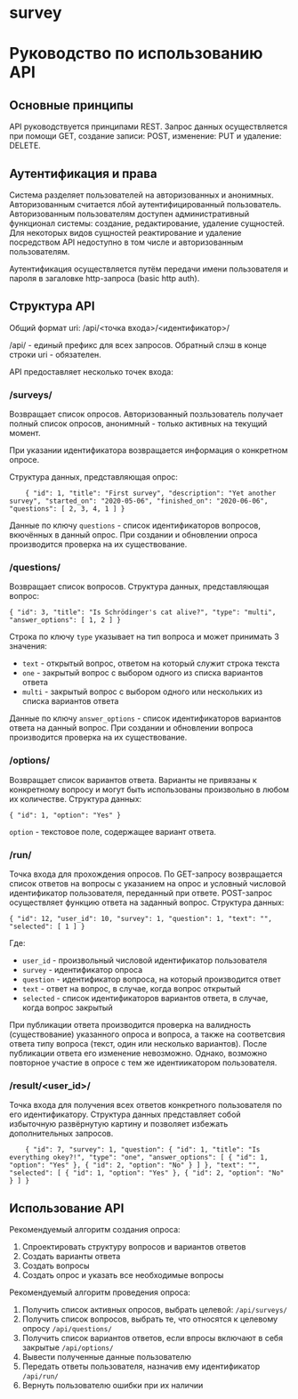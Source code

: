 # survey
# Руководство по использованию API

## Основные принципы

API руководствуется принципами REST. Запрос данных осуществляется при помощи GET, создание записи: POST, изменение: PUT и удаление:  DELETE.

## Аутентификация и права
Система разделяет пользователей на авторизованных и анонимных. Авторизованным считается лбой аутентифицированный пользователь.
Авторизованным пользователям доступен административный функционал системы: создание, редактирование, удаление сущностей.
Для некоторых видов сущностей реактирование и удаление посредством API недоступно в том числе и авторизованным пользователям.

Аутентификация осуществляется путём передачи имени пользователя и пароля в загаловке http-запроса (basic http auth).

## Структура API

Общий формат uri: /api/<точка входа>/<идентификатор>/

/api/ - единый префикс для всех запросов. Обратный слэш в конце строки uri - обязателен.

 API предоставляет несколько точек входа:
 ### /surveys/
Возвращает список опросов. Авторизованный позльзователь получает полный список опросов, анонимный - только активных на текущий момент.

При указании идентификатора возвращается информация о конкретном опросе.

Структура данных, представляющая опрос:
 
 `    {
          "id": 1,
          "title": "First survey",
          "description": "Yet another survey",
          "started_on": "2020-05-06",
          "finished_on": "2020-06-06",
          "questions": [
              2,
              3,
              4,
              1
          ]
      }`
      
Данные по ключу `questions` - список идентификаторов вопросов, вкючённых в данный опрос.
При создании и обновлении опроса производится проверка на их существование.

 ### /questions/
 Возвращает список вопросов.
 Структура данных, представляющая вопрос:
 
 `{
          "id": 3,
          "title": "Is Schrödinger's cat alive?",
          "type": "multi",
          "answer_options": [
              1,
              2
          ]
      }`
 
Строка по ключу `type` указывает на тип вопроса и может принимать 3 значения:
* `text` - открытый вопрос, ответом на который служит строка текста
* `one` - закрытый вопрос с выбором одного из списка вариантов ответа
* `multi` - закрытый вопрос с выбором одного или нескольких из списка вариантов ответа

Данные по ключу `answer_options` - список идентификаторов вариантов ответа на данный вопрос.
При создании и обновлении вопроса производится проверка на их существование.

 ### /options/
Возвращает список вариантов ответа. Варианты не привязаны к конкретному вопросу и могут быть использованы произвольно в любом их количестве.
Структура данных:

`{
         "id": 1,
         "option": "Yes"
     }`

`option` - текстовое поле, содержащее вариант ответа.

 ### /run/
 Точка входа для прохождения опросов.
 По GET-запросу возвращается список ответов на вопросы с указанием на опрос и условный числовой идентификатор пользователя, переданный при ответе.
 POST-запрос осуществляет функцию ответа на заданный вопрос.
 Структура данных:
 
 `{
          "id": 12,
          "user_id": 10,
          "survey": 1,
          "question": 1,
          "text": "",
          "selected": [
              1
          ]
      }`
      
 Где:
 * `user_id` - произвольный числовой идентификатор пользователя
 * `survey` - идентификатор опроса
 * `question` - идентификатор вопроса, на который производится ответ
 * `text` - ответ на вопрос, в случае, когда вопрос открытый
 * `selected` - список идентификаторов вариантов ответа, в случае, когда вопрос закрытый
 
 При публикации ответа производится проверка на валидность (существование) указанного опроса и вопроса, а также на соответсвия ответа типу вопроса (текст, один или несколько вариантов).
 После публикации ответа его изменение невозможно. Однако, возможно повторное участие в опросе с тем же идентиикатором пользователя.
 
 ### /result/<user_id>/
Точка входа для получения всех ответов конкретного пользователя по его идентификатору.
Структура данных представляет собой избыточную развёрнутую картину и позволяет избежать дополнительных запросов.

`    {
         "id": 7,
         "survey": 1,
         "question": {
             "id": 1,
             "title": "Is everything okey?!",
             "type": "one",
             "answer_options": [
                 {
                     "id": 1,
                     "option": "Yes"
                 },
                 {
                     "id": 2,
                     "option": "No"
                 }
             ]
         },
         "text": "",
         "selected": [
             {
                 "id": 1,
                 "option": "Yes"
             },
             {
                 "id": 2,
                 "option": "No"
             }
         ]
     }`
     

## Использование API

Рекомендуемый алгоритм создания опроса:
1) Спроектировать структуру вопросов и вариантов ответов
2) Создать варианты ответа
3) Создать вопросы
4) Создать опрос и указать все необходимые вопросы

Рекомендуемый алгоритм проведения опроса:
1) Получить список активных опросов, выбрать целевой: `/api/surveys/`
2) Получить список вопросов, выбрать те, что относятся к целевому опросу `/api/questions/`
3) Получить список вариантов ответов, если впросы включают в себя закрытые `/api/options/`
4) Вывести полученные данные пользователю
5) Передать ответы пользователя, назначив ему идентификатор `/api/run/`
6) Вернуть пользователю ошибки при их наличии
